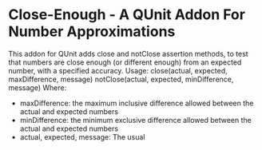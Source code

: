 Close-Enough - A QUnit Addon For Number Approximations
================================
This addon for QUnit adds close and notClose assertion methods, to test that
numbers are close enough (or different enough) from an expected number, with
a specified accuracy.
Usage:
    close(actual, expected, maxDifference, message)
    notClose(actual, expected, minDifference, message)
Where:
  * maxDifference: the maximum inclusive difference allowed between the actual and expected numbers
  * minDifference: the minimum exclusive difference allowed between the actual and expected numbers
  * actual, expected, message: The usual
